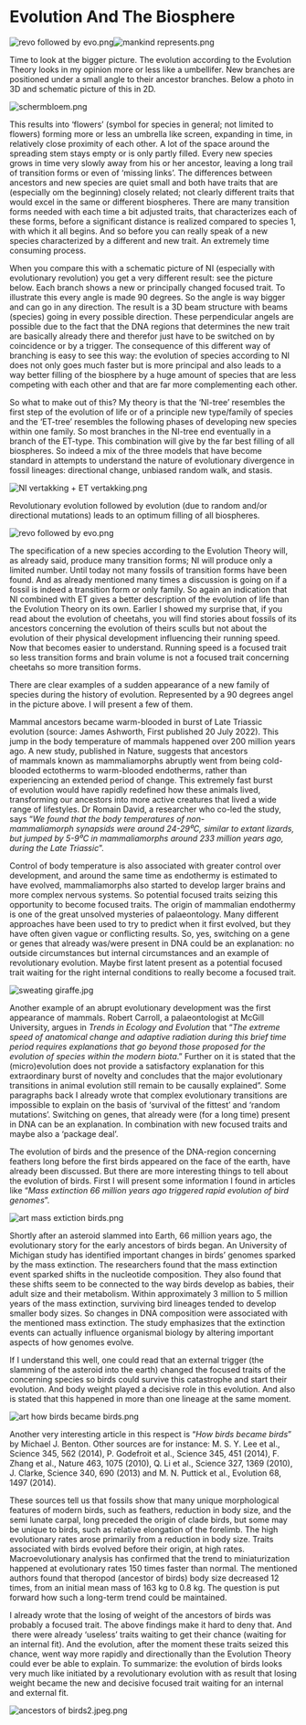 # Evolution And The Biosphere

![revo followed by evo.png](/revo%20followed%20by%20evo.png)![mankind represents.png](/mankind%20represents.png)

Time to look at the bigger picture. The evolution according to the Evolution Theory looks in my opinion more or less like a umbellifer. New branches are positioned under a small angle to their ancestor branches. Below a photo in 3D and schematic picture of this in 2D.

![schermbloem.png](/schermbloem.png)

This results into ‘flowers’ (symbol for species in general; not limited to flowers) forming more or less an umbrella like screen, expanding in time, in relatively close proximity of each other. A lot of the space around the spreading stem stays empty or is only partly filled. Every new species grows in time very slowly away from his or her ancestor, leaving a long trail of transition forms or even of ‘missing links’. The differences between ancestors and new species are quiet small and both have traits that are (especially om the beginning) closely related; not clearly different traits that would excel in the same or different biospheres. There are many transition forms needed with each time a bit adjusted traits, that characterizes each of these forms, before a significant distance is realized compared to species 1, with which it all begins. And so before you can really speak of a new species characterized by a different and new trait. An extremely time consuming process.

When you compare this with a schematic picture of NI (especially with evolutionary revolution) you get a very different result: see the picture below. Each branch shows a new or principally changed focused trait. To illustrate this every angle is made 90 degrees. So the angle is way bigger and can go in any direction. The result is a 3D beam structure with beams (species) going in every possible direction. These perpendicular angels are possible due to the fact that the DNA regions that determines the new trait are basically already there and therefor just have to be switched on by coincidence or by a trigger. The consequence of this different way of branching is easy to see this way: the evolution of species according to NI does not only goes much faster but is more principal and also leads to a way better filling of the biosphere by a huge amount of species that are less competing with each other and that are far more complementing each other.

So what to make out of this? My theory is that the ‘NI-tree’ resembles the first step of the evolution of life or of a principle new type/family of species and the ‘ET-tree’ resembles the following phases of developing new species within one family. So most branches in the NI-tree end eventually in a branch of the ET-type. This combination will give by the far best filling of all biospheres. So indeed a mix of the three models that have become standard in attempts to understand the nature of evolutionary divergence in fossil lineages: directional change, unbiased random walk, and stasis.

![NI vertakking + ET vertakking.png](/NI%20vertakking%20%2B%20ET%20vertakking.png)

Revolutionary evolution followed by evolution (due to random and/or directional mutations) leads to an optimum filling of all biospheres.

![revo followed by evo.png](/revo%20followed%20by%20evo.png)

The specification of a new species according to the Evolution Theory will, as already said, produce many transition forms; NI will produce only a limited number. Until today not many fossils of transition forms have been found. And as already mentioned many times a discussion is going on if a fossil is indeed a transition form or only family. So again an indication that NI combined with ET gives a better description of the evolution of life than the Evolution Theory on its own. Earlier I showed my surprise that, if you read about the evolution of cheetahs, you will find stories about fossils of its ancestors concerning the evolution of theirs sculls but not about the evolution of their physical development influencing their running speed. Now that becomes easier to understand. Running speed is a focused trait so less transition forms and brain volume is not a focused trait concerning cheetahs so more transition forms. 

There are clear examples of a sudden appearance of a new family of species during the history of evolution. Represented by a 90 degrees angel in the picture above. I will present a few of them.

Mammal ancestors became warm-blooded in burst of Late Triassic evolution (source: James Ashworth, First published 20 July 2022). This jump in the body temperature of mammals happened over 200 million years ago. A new study, published in Nature, suggests that ancestors of mammals known as mammaliamorphs abruptly went from being cold-blooded ectotherms to warm-blooded endotherms, rather than experiencing an extended period of change. This extremely fast burst of evolution would have rapidly redefined how these animals lived, transforming our ancestors into more active creatures that lived a wide range of lifestyles. Dr Romain David, a researcher who co-led the study, says “*We found that the body temperatures of non-mammaliamorph synapsids were around 24-29⁰C, similar to extant lizards, but jumped by 5-9⁰C in mammaliamorphs around 233 million years ago, during the Late Triassic*”.

Control of body temperature is also associated with greater control over development, and around the same time as endothermy is estimated to have evolved, mammaliamorphs also started to develop larger brains and more complex nervous systems. So potential focused traits seizing this opportunity to become focused traits. The origin of mammalian endothermy is one of the great unsolved mysteries of palaeontology. Many different approaches have been used to try to predict when it first evolved, but they have often given vague or conflicting results. So, yes, switching on a gene or genes that already was/were present in DNA could be an explanation: no outside circumstances but internal circumstances and an example of revolutionary evolution. Maybe first latent present as a potential focused trait waiting for the right internal conditions to really become a focused trait.

![sweating giraffe.jpg](/sweating%20giraffe.jpg)

Another example of an abrupt evolutionary development was the first appearance of mammals. Robert Carroll, a palaeontologist at McGill University, argues in *Trends in Ecology and Evolution* that “*The extreme speed of anatomical change and adaptive radiation during this brief time period requires explanations that go beyond those proposed for the evolution of species within the modern biota*.” Further on it is stated that the (micro)evolution does not provide a satisfactory explanation for this extraordinary burst of novelty and concludes that the major evolutionary transitions in animal evolution still remain to be causally explained”. Some paragraphs back I already wrote that complex evolutionary transitions are impossible to explain on the basis of ‘survival of the fittest’ and ‘random mutations’. Switching on genes, that already were (for a long time) present in DNA can be an explanation. In combination with new focused traits and maybe also a ‘package deal’.

The evolution of birds and the presence of the DNA-region concerning feathers long before the first birds appeared on the face of the earth, have already been discussed. But there are more interesting things to tell about the evolution of birds. First I will present some information I found in articles like “*Mass extinction 66 million years ago triggered rapid evolution of bird genomes*”.

![art mass extiction birds.png](/art%20mass%20extiction%20birds.png)

Shortly after an asteroid slammed into Earth, 66 million years ago, the evolutionary story for the early ancestors of birds began. An University of Michigan study has identified important changes in birds’ genomes sparked by the mass extinction. The researchers found that the mass extinction event sparked shifts in the nucleotide composition. They also found that these shifts seem to be connected to the way birds develop as babies, their adult size and their metabolism. Within approximately 3 million to 5 million years of the mass extinction, surviving bird lineages tended to develop smaller body sizes. So changes in DNA composition were associated with the mentioned mass extinction. The study emphasizes that the extinction events can actually influence organismal biology by altering important aspects of how genomes evolve.

If I understand this well, one could read that an external trigger (the slamming of the asteroid into the earth) changed the focused traits of the concerning species so birds could survive this catastrophe and start their evolution. And body weight played a decisive role in this evolution. And also is stated that this happened in more than one lineage at the same moment.

![art how birds became birds.png](/art%20how%20birds%20became%20birds.png)

Another very interesting article in this respect is “*How birds became birds*” by Michael J. Benton. Other sources are for instance: M. S. Y. Lee et al., Science 345, 562 (2014), P. Godefroit et al., Science 345, 451 (2014), F. Zhang et al., Nature 463, 1075 (2010), Q. Li et al., Science 327, 1369 (2010), J. Clarke, Science 340, 690 (2013) and M. N. Puttick et al., Evolution 68, 1497 (2014).

These sources tell us that fossils show that many unique morphological features of modern birds, such as feathers, reduction in body size, and the semi lunate carpal, long preceded the origin of clade birds, but some may be unique to birds, such as relative elongation of the forelimb. The high evolutionary rates arose primarily from a reduction in body size. Traits associated with birds evolved before their origin, at high rates. Macroevolutionary analysis has confirmed that the trend to miniaturization happened at evolutionary rates 150 times faster than normal. The mentioned authors found that theropod (ancestor of birds) body size decreased 12 times, from an initial mean mass of 163 kg to 0.8 kg. The question is put forward how such a long-term trend could be maintained.

I already wrote that the losing of weight of the ancestors of birds was probably a focused trait. The above findings make it hard to deny that. And  there were already ‘useless’ traits waiting to get their chance (waiting for an internal fit). And the evolution, after the moment these traits seized this chance, went way more rapidly and directionally than the Evolution Theory could ever be able to explain. To summarize: the evolution of birds looks very much like initiated by a revolutionary evolution with as result that losing weight became the new and decisive focused trait waiting for an internal and external fit.

![ancestors of birds2.jpeg.png](/ancestors%20of%20birds2.jpeg.png)
